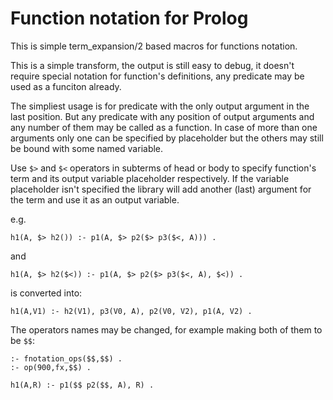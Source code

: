 Function notation for Prolog
=============================

This is simple term_expansion/2 based macros for functions notation.

This is a simple transform, the output is still easy to debug, 
it doesn't require special notation for function's definitions, 
any predicate may be used as a funciton already.

The simpliest usage is for predicate with the only output argument in the last 
position. But any predicate with any position of output arguments and any number 
of them may be called as a function. In case of more than one arguments only
one can be specified by placeholder but the others may still be bound with some
named variable.

Use `$>` and `$<` operators in subterms of head or body to specify function's
term and its output variable placeholder respectively. If the variable
placeholder isn't specified the library will add another (last) argument for
the term and use it as an output variable.

e.g.

    h1(A, $> h2()) :- p1(A, $> p2($> p3($<, A))) .

and
    
    h1(A, $> h2($<)) :- p1(A, $> p2($> p3($<, A), $<)) .

is converted into:

    h1(A,V1) :- h2(V1), p3(V0, A), p2(V0, V2), p1(A, V2) .

The operators names may be changed, for example making both of them to be `$$`:

    :- fnotation_ops($$,$$) .
    :- op(900,fx,$$) .

    h1(A,R) :- p1($$ p2($$, A), R) .


